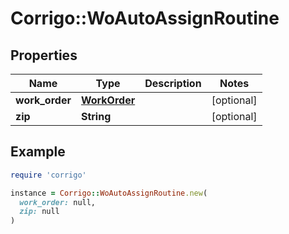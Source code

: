 # Corrigo::WoAutoAssignRoutine

## Properties

| Name | Type | Description | Notes |
| ---- | ---- | ----------- | ----- |
| **work_order** | [**WorkOrder**](WorkOrder.md) |  | [optional] |
| **zip** | **String** |  | [optional] |

## Example

```ruby
require 'corrigo'

instance = Corrigo::WoAutoAssignRoutine.new(
  work_order: null,
  zip: null
)
```

